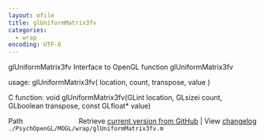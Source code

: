 ```yaml
---
layout: mfile
title: glUniformMatrix3fv
categories:
  - wrap
encoding: UTF-8
---
```


glUniformMatrix3fv  Interface to OpenGL function glUniformMatrix3fv

usage:  glUniformMatrix3fv( location, count, transpose, value )

C function:  void glUniformMatrix3fv(GLint location, GLsizei count, GLboolean transpose, const GLfloat\* value)


<div class="code_header" style="text-align:right;">
  <span style="float:left;">Path&nbsp;&nbsp;</span> <span class="counter">Retrieve <a href=
  "https://raw.github.com/Psychtoolbox-3/Psychtoolbox-3/beta/./PsychOpenGL/MOGL/wrap/glUniformMatrix3fv.m">current version from GitHub</a> | View <a href=
  "https://github.com/Psychtoolbox-3/Psychtoolbox-3/commits/beta/./PsychOpenGL/MOGL/wrap/glUniformMatrix3fv.m">changelog</a></span>
</div>
<div class="code">
  <code>./PsychOpenGL/MOGL/wrap/glUniformMatrix3fv.m</code>
</div>
